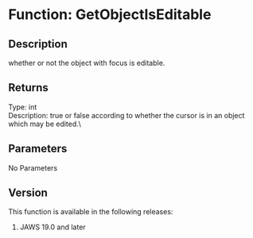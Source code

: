 # Function: GetObjectIsEditable

## Description

whether or not the object with focus is editable.

## Returns

Type: int\
Description: true or false according to whether the cursor is in an
object which may be edited.\

## Parameters

No Parameters

## Version

This function is available in the following releases:

1.  JAWS 19.0 and later
